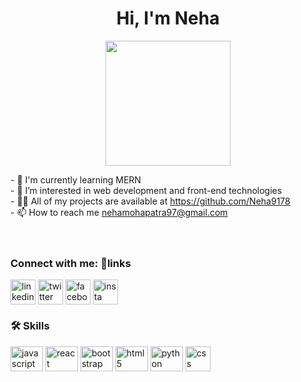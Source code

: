 <!DOCTYPE html>
<html lang="en">
  <head>
    <meta charset="UTF-8" />
    <meta name="viewport" content="width=device-width, initial-scale=1.0" />
    <meta http-equiv="X-UA-Compatible" content="ie=edge" />
    <meta name="description" content="baru belajar html"
</head>
<body>
    <h1 align="center">Hi, I'm Neha</h1>
    <p align="center"><img src="https://avatars.githubusercontent.com/u/136898282?v=4" height=200px ></p>
    - 🧠 I'm currently learning MERN<br>
    - 👀 I’m interested in web development and front-end technologies<br>
    - 👨‍💻 All of my projects are available at <a href="https://github.com/Neha9178">https://github.com/Neha9178</a><br>
    - 📫 How to reach me <a href="mailto:nehamohapatra97@gmail.com">nehamohapatra97@gmail.com</a><br>
    <br><br>
    <h3 align="left">Connect with me: 🔗links</h3>
    <a href="https://www.linkedin.com/in/subhasmita-mohapatra-8b32b4261/" target="blank"><img align="center" src="https://img.icons8.com/?size=2x&id=xuvGCOXi8Wyg&format=png" alt="linkedin" height="40" width="40" /></a>
    <a href="https://twitter.com/Nehaa_Mohapatra" target="blank"><img align="center" src="https://img.icons8.com/?size=2x&id=13963&format=png" alt="twitter" height="40" width="40" /></a>
    <a href="https://www.facebook.com/neha.mohapatra.5203" target="blank"><img align="center" src="https://img.icons8.com/?size=2x&id=13912&format=png" alt="facebook" height="40" width="40" /></a>
    <a href="https://instagram.com/_ruch.iiii" target="blank"><img align="center" src="https://img.icons8.com/?size=2x&id=32323&format=png" alt="insta" height="40" width="40" /></a>
    <h3 align="left">🛠 Skills</h3>
    <p align="center">
    <div align="left">
      <img src="https://cdn.jsdelivr.net/gh/devicons/devicon/icons/javascript/javascript-original.svg" height="40" width="52" alt="javascript"  />
      <img src="https://cdn.jsdelivr.net/gh/devicons/devicon/icons/react/react-original.svg" height="40" width="52" alt="react" />
      <img src="https://cdn.jsdelivr.net/gh/devicons/devicon/icons/bootstrap/bootstrap-original.svg" height="40" width="52" alt="bootstrap"  />
      <img src="https://img.icons8.com/?size=2x&id=20909&format=png" height="40" width="52" alt="html5"  />
      <img src="https://img.icons8.com/?size=2x&id=l75OEUJkPAk4&format=png" height="40" width="52" alt="python" />
      <img src="https://img.icons8.com/?size=2x&id=21278&format=png" height="40" width="40" alt="css" />
    </p>
</body>
</html>


